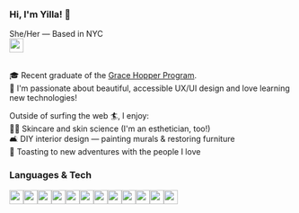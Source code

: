 <h3>Hi, I'm Yilla! 👋</h3>
She/Her — Based in NYC 
<br><a href="https://linkedin.com/in/yilla-chen"><img height="25" width="25" src="https://cdn.jsdelivr.net/gh/devicons/devicon/icons/linkedin/linkedin-plain.svg" /></a>
<br><br>
<p>
  🎓 Recent graduate of the <a href="https://www.gracehopper.com">Grace Hopper Program</a>.<br />
  💾 I'm passionate about beautiful, accessible UX/UI design and love learning new technologies!
</p>

Outside of surfing the web 🏄, I enjoy:
  <br>💆‍♀️ Skincare and skin science (I'm an esthetician, too!)
  <br>🛋 DIY interior design — painting murals & restoring furniture
  <br>🥂 Toasting to new adventures with the people I love

<h3>Languages & Tech</h3>
<div style="display: flex; flex-wrap: wrap; padding-bottom: 25px;">
<img height="25" width="25" src="https://cdn.jsdelivr.net/gh/devicons/devicon/icons/javascript/javascript-plain.svg" />
<img height="25" width="25" src="https://cdn.jsdelivr.net/gh/devicons/devicon/icons/typescript/typescript-plain.svg" />
<img height="25" width="25" src="https://cdn.jsdelivr.net/gh/devicons/devicon/icons/nodejs/nodejs-plain.svg" />
<img height="25" width="25" src="https://cdn.jsdelivr.net/gh/devicons/devicon/icons/express/express-original.svg" />
<img height="25" width="25" src="https://cdn.jsdelivr.net/gh/devicons/devicon/icons/react/react-original.svg" />
<img height="25" width="25" src="https://cdn.jsdelivr.net/gh/devicons/devicon/icons/redux/redux-original.svg" />
<img height="25" width="25" src="https://cdn.jsdelivr.net/gh/devicons/devicon/icons/postgresql/postgresql-plain.svg" />
<img height="25" width="25" src="https://cdn.jsdelivr.net/gh/devicons/devicon/icons/firebase/firebase-plain.svg" />
<img height="25" width="25" src="https://cdn.jsdelivr.net/gh/devicons/devicon/icons/figma/figma-plain.svg" />
<img height="25" width="25" src="https://cdn.jsdelivr.net/gh/devicons/devicon/icons/html5/html5-plain-wordmark.svg" />
<img height="25" width="25" src="https://cdn.jsdelivr.net/gh/devicons/devicon/icons/css3/css3-plain-wordmark.svg" />
<img height="25" width="25" src="https://cdn.jsdelivr.net/gh/devicons/devicon/icons/sequelize/sequelize-plain.svg" />
</div>
